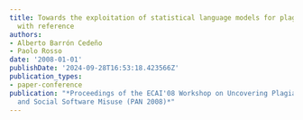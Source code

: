 ```yaml
---
title: Towards the exploitation of statistical language models for plagiarism detection
  with reference
authors:
- Alberto Barrón Cedeño
- Paolo Rosso
date: '2008-01-01'
publishDate: '2024-09-28T16:53:18.423566Z'
publication_types:
- paper-conference
publication: "*Proceedings of the ECAI'08 Workshop on Uncovering Plagiarism, Authorship,
  and Social Software Misuse (PAN 2008)*"
---
```

